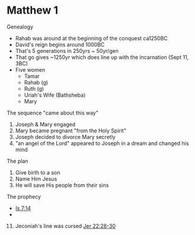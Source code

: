# Matthew 1

Genealogy
- Rahab was around at the beginning of the conquest ca1250BC
- David's reign begins around 1000BC
- That's 5 generations in 250yrs ~ 50yr/gen
- That go gives ~1250yr which does line up with the incarnation (Sept 11, 3BC)
- Five women
  - Tamar
  - Rahab (g)
  - Ruth (g)
  - Uriah's Wife (Bathsheba)
  - Mary

The sequence "came about this way"
1. Joseph & Mary engaged
2. Mary became pregnant "from the Holy Spirit"
3. Joseph decided to divorce Mary secretly
4. "an angel of the Lord" appeared to Joseph in a dream and changed his mind


The plan
1. Give birth to a son
2. Name Him Jesus
3. He will save His people from their sins

The prophecy
- [Is 7:14]()
- 


11) Jeconiah's line was cursed [Jer 22:28-30]()

